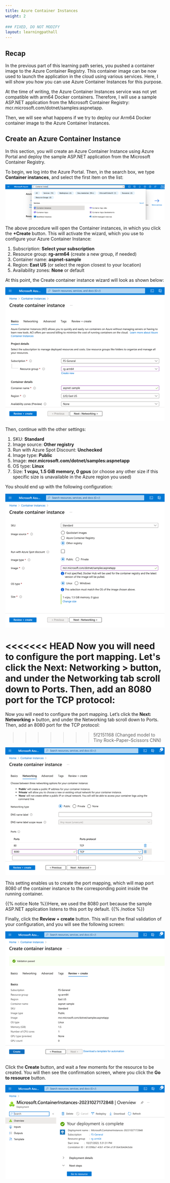```yaml
---
title: Azure Container Instances
weight: 2

### FIXED, DO NOT MODIFY
layout: learningpathall
---
```

## Recap
In the previous part of this learning path series, you pushed a container image to the Azure Container Registry. This container image can be now used to launch the application in the cloud using various services. Here, I will show you how you can use Azure Container Instances for this purpose.

At the time of writing, the Azure Container Instances service was not yet compatible with arm64 Docker containers. Therefore, I will use a sample ASP.NET application from the Microsoft Container Registry: mcr.microsoft.com/dotnet/samples:aspnetapp. 

Then, we will see what happens if we try to deploy our Arm64 Docker container image to the Azure Container Instances.

## Create an Azure Container Instance
In this section, you will create an Azure Container Instance using Azure Portal and deploy the sample ASP.NET application from the Microsoft Container Registry. 

To begin, we log into the Azure Portal. Then, in the search box, we type **Container instances**, and select the first item on the list:

![Azure#left](figures/01.png)

The above procedure will open the Container instances, in which you click the **+Create** button. This will activate the wizard, which you use to configure your Azure Container Instance:
1.	Subscription: **Select your subscription**
2.	Resource group: **rg-arm64** (create a new group, if needed)
3.	Container name: **aspnet-sample**
4.	Region: **East US** (or select the region closest to your location)
5.	Availability zones: **None** or default

At this point, the Create container instance wizard will look as shown below:

![Azure#left](figures/02.png)

Then, continue with the other settings:
1.	SKU: **Standard**
2.	Image source: **Other registry**
3.	Run with Azure Spot Discount: **Unchecked**
4.	Image type: **Public**
5.	Image: **mcr.microsoft.com/dotnet/samples:aspnetapp**
6.	OS type: **Linux**
7.	Size: **1 vcpu, 1.5 GiB memory, 0 gpus** (or choose any other size if this specific size is unavailable in the Azure region you used)

You should end up with the following configuration:

![Azure#left](figures/03.png)

<<<<<<< HEAD
Now you will need to configure the port mapping. Let's click the **Next: Networking >** button, and under the Networking tab scroll down to Ports. Then, add an 8080 port for the TCP protocol: 
=======
Now you will need to configure the port mapping. Let’s click the **Next: Networking >** button, and under the Networking tab scroll down to Ports. Then, add an 8080 port for the TCP protocol: 
>>>>>>> 5f2151168 (Changed model to Tiny Rock–Paper–Scissors CNN)

![Azure#left](figures/04.png)

This setting enables us to create the port mapping, which will map port 8080 of the container instance to the corresponding point inside the running container.

{{% notice Note %}}Here, we used the 8080 port because the sample ASP.NET application listens to this port by default. {{% /notice %}}

Finally, click the **Review + create** button. This will run the final validation of your configuration, and you will see the following screen:

![Azure#left](figures/05.png)

Click the **Create** button, and wait a few moments for the resource to be created. You will then see the confirmation screen, where you click the **Go to resource** button.

![Azure#left](figures/06.png)
